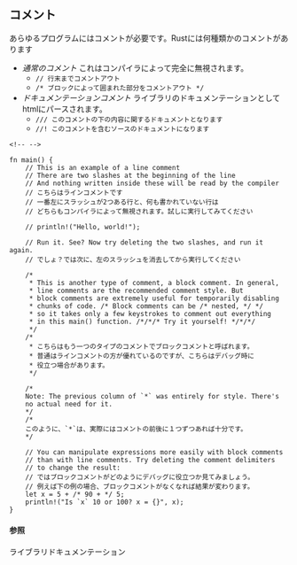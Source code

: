 ## コメント

あらゆるプログラムにはコメントが必要です。Rustには何種類かのコメントがあります

-   *通常のコメント* これはコンパイラによって完全に無視されます。
    -   `// 行末までコメントアウト`
    -   `/* ブロックによって囲まれた部分をコメントアウト */`
-   *ドキュメンテーションコメント*
    ライブラリのドキュメンテーションとしてhtmlにパースされます。
    -   `/// このコメントの下の内容に関するドキュメントとなります`
    -   `//! このコメントを含むソースのドキュメントになります`

```{=html}
<!-- -->
```
    fn main() {
        // This is an example of a line comment
        // There are two slashes at the beginning of the line
        // And nothing written inside these will be read by the compiler
        // こちらはラインコメントです
        // 一番左にスラッシュが2つある行と、何も書かれていない行は
        // どちらもコンパイラによって無視されます。試しに実行してみてください

        // println!("Hello, world!");

        // Run it. See? Now try deleting the two slashes, and run it again.
        // でしょ？では次に、左のスラッシュを消去してから実行してください

        /* 
         * This is another type of comment, a block comment. In general,
         * line comments are the recommended comment style. But
         * block comments are extremely useful for temporarily disabling
         * chunks of code. /* Block comments can be /* nested, */ */
         * so it takes only a few keystrokes to comment out everything
         * in this main() function. /*/*/* Try it yourself! */*/*/
         */
        /*
         * こちらはもう一つのタイプのコメントでブロックコメントと呼ばれます。
         * 普通はラインコメントの方が優れているのですが、こちらはデバッグ時に
         * 役立つ場合があります。
         */

        /*
        Note: The previous column of `*` was entirely for style. There's
        no actual need for it.
        */
        /*
        このように、`*`は、実際にはコメントの前後に１つずつあれば十分です。
        */

        // You can manipulate expressions more easily with block comments
        // than with line comments. Try deleting the comment delimiters
        // to change the result:
        // ではブロックコメントがどのようにデバッグに役立つか見てみましょう。
        // 例えば下の例の場合、ブロックコメントがなくなれば結果が変わります。
        let x = 5 + /* 90 + */ 5;
        println!("Is `x` 10 or 100? x = {}", x);
    }

#### 参照

ライブラリドキュメンテーション

